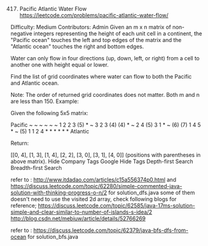 417. Pacific Atlantic Water Flow  
https://leetcode.com/problems/pacific-atlantic-water-flow/

Difficulty: Medium
Contributors: Admin
Given an m x n matrix of non-negative integers representing the height of each unit cell in a continent, the "Pacific ocean" touches the left and top edges of the matrix and the "Atlantic ocean" touches the right and bottom edges.

Water can only flow in four directions (up, down, left, or right) from a cell to another one with height equal or lower.

Find the list of grid coordinates where water can flow to both the Pacific and Atlantic ocean.

Note:
The order of returned grid coordinates does not matter.
Both m and n are less than 150.
Example:

Given the following 5x5 matrix:

  Pacific ~   ~   ~   ~   ~
       ~  1   2   2   3  (5) *
       ~  3   2   3  (4) (4) *
       ~  2   4  (5)  3   1  *
       ~ (6) (7)  1   4   5  *
       ~ (5)  1   1   2   4  *
          *   *   *   *   * Atlantic

Return:

[[0, 4], [1, 3], [1, 4], [2, 2], [3, 0], [3, 1], [4, 0]] (positions with parentheses in above matrix).
Hide Company Tags Google
Hide Tags Depth-first Search Breadth-first Search

refer to : http://www.itdadao.com/articles/c15a556374p0.html and https://discuss.leetcode.com/topic/62280/simple-commented-java-solution-with-thinking-progress-o-n/2
for solution_dfs.java
some of them doesn't need to use the visited 2d array, check following blogs for reference; https://discuss.leetcode.com/topic/62585/java-17ms-solution-simple-and-clear-similar-to-number-of-islands-s-idea/2
http://blog.csdn.net/mebiuw/article/details/52766269

refer to : https://discuss.leetcode.com/topic/62379/java-bfs-dfs-from-ocean
for solution_bfs.java
